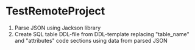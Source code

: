 # TestRemoteProject
1) Parse JSON using Jackson library
2) Create SQL table DDL-file from DDL-template replacing "table_name" and "attributes" code sections using data from parsed JSON

